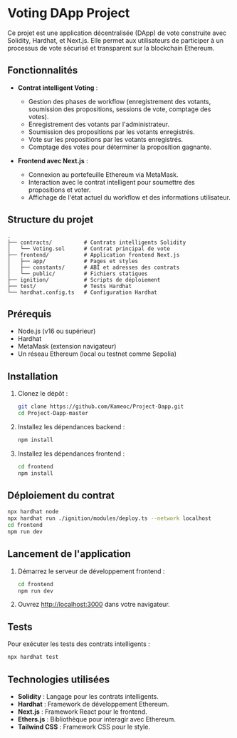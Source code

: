 # Voting DApp Project

Ce projet est une application décentralisée (DApp) de vote construite avec Solidity, Hardhat, et Next.js. Elle permet aux utilisateurs de participer à un processus de vote sécurisé et transparent sur la blockchain Ethereum.

## Fonctionnalités

- **Contrat intelligent Voting** : 
  - Gestion des phases de workflow (enregistrement des votants, soumission des propositions, sessions de vote, comptage des votes).
  - Enregistrement des votants par l'administrateur.
  - Soumission des propositions par les votants enregistrés.
  - Vote sur les propositions par les votants enregistrés.
  - Comptage des votes pour déterminer la proposition gagnante.

- **Frontend avec Next.js** :
  - Connexion au portefeuille Ethereum via MetaMask.
  - Interaction avec le contrat intelligent pour soumettre des propositions et voter.
  - Affichage de l'état actuel du workflow et des informations utilisateur.

## Structure du projet

```
.
├── contracts/          # Contrats intelligents Solidity
│   └── Voting.sol      # Contrat principal de vote
├── frontend/           # Application frontend Next.js
│   ├── app/            # Pages et styles
│   ├── constants/      # ABI et adresses des contrats
│   └── public/         # Fichiers statiques
├── ignition/           # Scripts de déploiement
├── test/               # Tests Hardhat
└── hardhat.config.ts   # Configuration Hardhat
```

## Prérequis

- Node.js (v16 ou supérieur)
- Hardhat
- MetaMask (extension navigateur)
- Un réseau Ethereum (local ou testnet comme Sepolia)

## Installation

1. Clonez le dépôt :
   ```bash
   git clone https://github.com/Kameoc/Project-Dapp.git
   cd Project-Dapp-master
   ```

2. Installez les dépendances backend :
   ```bash
   npm install
   ```

3. Installez les dépendances frontend :
   ```bash
   cd frontend
   npm install
   ```

## Déploiement du contrat

```bash
npx hardhat node
npx hardhat run ./ignition/modules/deploy.ts --network localhost
cd frontend
npm run dev
```

## Lancement de l'application

1. Démarrez le serveur de développement frontend :
   ```bash
   cd frontend
   npm run dev
   ```

2. Ouvrez [http://localhost:3000](http://localhost:3000) dans votre navigateur.

## Tests

Pour exécuter les tests des contrats intelligents :
```bash
npx hardhat test
```

## Technologies utilisées

- **Solidity** : Langage pour les contrats intelligents.
- **Hardhat** : Framework de développement Ethereum.
- **Next.js** : Framework React pour le frontend.
- **Ethers.js** : Bibliothèque pour interagir avec Ethereum.
- **Tailwind CSS** : Framework CSS pour le style.


